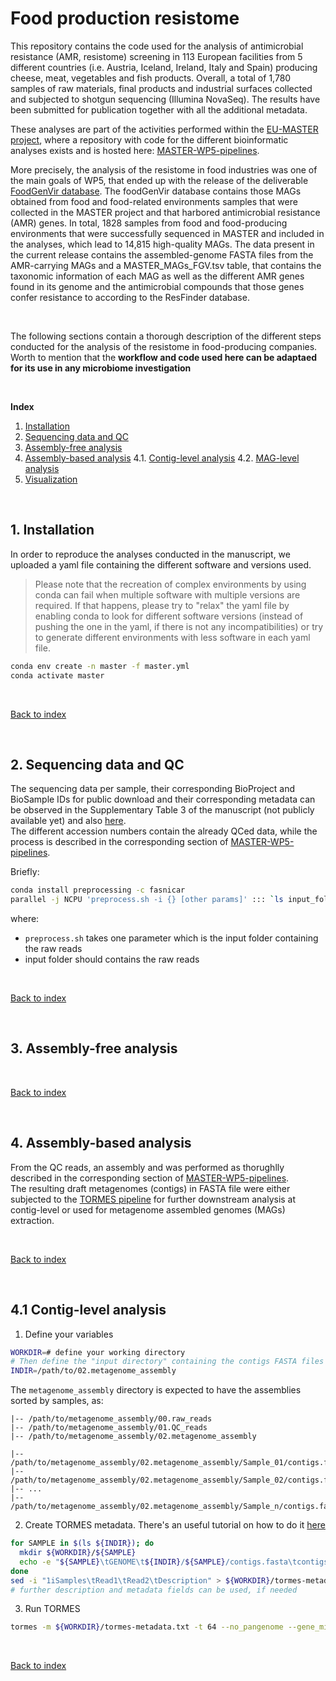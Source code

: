 # Food production resistome

This repository contains the code used for the analysis of antimicrobial resistance (AMR, resistome) screening in 113 European facilities from 5 different countries (i.e. Austria, Iceland, Ireland, Italy and Spain) producing cheese, meat, vegetables and fish products. Overall, a total of 1,780 samples of raw materials, final products and industrial surfaces collected and subjected to shotgun sequencing (Illumina NovaSeq). The results have been submitted for publication together with all the additional metadata.  

These analyses are part of the activities performed within the [EU-MASTER project](https://www.master-h2020.eu/readmore.html), where a repository with code for the different bioinformatic analyses exists and is hosted here: [MASTER-WP5-pipelines](https://github.com/SegataLab/MASTER-WP5-pipelines).  

More precisely, the analysis of the resistome in food industries was one of the main goals of WP5, that ended up with the release of the deliverable [FoodGenVir database](https://zenodo.org/records/8344969). The foodGenVir database contains those MAGs obtained from food and food-related environments samples that were collected in the MASTER project and that harbored antimicrobial resistance (AMR) genes. In total, 1828 samples from food and food-producing environments that were successfully sequenced in MASTER and included in the analyses, which lead to 14,815 high-quality MAGs. The data present in the current release contains the assembled-genome FASTA files from the AMR-carrying MAGs and a MASTER_MAGs_FGV.tsv table, that contains the taxonomic information of each MAG as well as the different AMR genes found in its genome and the antimicrobial compounds that those genes confer resistance to according to the ResFinder database.  

<br>

The following sections contain a thorough description of the different steps conducted for the analysis of the resistome in food-producing companies. Worth to mention that the **workflow and code used here can be adaptaed for its use in any microbiome investigation**

<br>

**Index**  
1. [Installation](#id1)
2. [Sequencing data and QC](#id2)
3. [Assembly-free analysis](#id3)
4. [Assembly-based analysis](#id4)
4.1. [Contig-level analysis](#id41)
4.2. [MAG-level analysis](#id42)
5. [Visualization](#id5)

<br>

## 1. Installation<a name="id1"></a>

In order to reproduce the analyses conducted in the manuscript, we uploaded a yaml file containing the different software and versions used.  
> Please note that the recreation of complex environments by using conda can fail when multiple software with multiple versions are required. If that happens, please try to "relax" the yaml file by enabling conda to look for different software versions (instead of pushing the one in the yaml, if there is not any incompatibilities) or try to generate different environments with less software in each yaml file.

```bash
conda env create -n master -f master.yml
conda activate master
```

<br>

[Back to index](#idx)

<br>

## 2. Sequencing data and QC<a name="id2"></a>

The sequencing data per sample, their corresponding BioProject and BioSample IDs for public download and their corresponding metadata can be observed in the Supplementary Table 3 of the manuscript (not publicly available yet) and also [here](https://raw.githubusercontent.com/nmquijada/food-production-resistome/refs/heads/main/files/Supplementary_Table_3_MASTER_metadata.tsv).  
The different accession numbers contain the already QCed data, while the process is described in the corresponding section of [MASTER-WP5-pipelines](https://github.com/SegataLab/MASTER-WP5-pipelines/tree/master/02-Preprocessing).  

Briefly:

```bash
conda install preprocessing -c fasnicar
parallel -j NCPU 'preprocess.sh -i {} [other params]' ::: `ls input_folder`
```

where:

- `preprocess.sh` takes one parameter which is the input folder containing the raw reads
- input folder should contains the raw reads

<br>

[Back to index](#idx)

<br>

## 3. Assembly-free analysis<a name="id3"></a>

<br>

[Back to index](#idx)

<br>

## 4. Assembly-based analysis<a name="id4"></a>

From the QC reads, an assembly and was performed as thorughlly described in the corresponding section of [MASTER-WP5-pipelines](https://github.com/SegataLab/MASTER-WP5-pipelines/tree/master/05-Assembly_pipeline).  
The resulting draft metagenomes (contigs) in FASTA file were either subjected to the [TORMES pipeline](https://github.com/nmquijada/tormes) for further downstream analysis at contig-level or used for metagenome assembled genomes (MAGs) extraction.  

<br>

[Back to index](#idx)

<br>

## 4.1 Contig-level analysis<a name="id41"></a>

1. Define your variables

```bash
WORKDIR=# define your working directory
# Then define the "input directory" containing the contigs FASTA files in different directories regarding the sample. e.g
INDIR=/path/to/02.metagenome_assembly
```

The `metagenome_assembly` directory is expected to have the assemblies sorted by samples, as:

```
|-- /path/to/metagenome_assembly/00.raw_reads
|-- /path/to/metagenome_assembly/01.QC_reads
|-- /path/to/metagenome_assembly/02.metagenome_assembly
```

```
|-- /path/to/metagenome_assembly/02.metagenome_assembly/Sample_01/contigs.fasta
|-- /path/to/metagenome_assembly/02.metagenome_assembly/Sample_02/contigs.fasta
|-- ...
|-- /path/to/metagenome_assembly/02.metagenome_assembly/Sample_n/contigs.fasta
```

2. Create TORMES metadata. There's an useful tutorial on how to do it [here](https://github.com/nmquijada/tormes/wiki/Shortcut-to-generate-the-metadata-file-for-TORMES)

```bash
for SAMPLE in $(ls ${INDIR}); do
  mkdir ${WORKDIR}/${SAMPLE}
  echo -e "${SAMPLE}\tGENOME\t${INDIR}/${SAMPLE}/contigs.fasta\tcontigs from ${SAMPLE}" >> ${WORKDIR}/tormes-metadata.txt
done
sed -i "1iSamples\tRead1\tRead2\tDescription" > ${WORKDIR}/tormes-metadata.txt
# further description and metadata fields can be used, if needed
```

3. Run TORMES
```bash
tormes -m ${WORKDIR}/tormes-metadata.txt -t 64 --no_pangenome --gene_min_id 80 --gene_min_cov 80 --only_gene_prediction --prodigal_options "-p meta" --custom_genes_db "plasmidfinder" --min_contig_len 1000 -o ${WORKDIR}/MASTER-tormes 
```

<br>

[Back to index](#idx)

<br>

